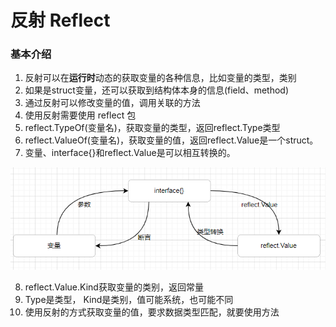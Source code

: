 # 反射 Reflect

### 基本介绍

1. 反射可以在**运行时**动态的获取变量的各种信息，比如变量的类型，类别
2. 如果是struct变量，还可以获取到结构体本身的信息(field、method)
3. 通过反射可以修改变量的值，调用关联的方法
4. 使用反射需要使用 reflect 包
5. reflect.TypeOf(变量名)，获取变量的类型，返回reflect.Type类型
6. reflect.ValueOf(变量名)，获取变量的值，返回reflect.Value是一个struct。
7. 变量、interface{}和reflect.Value是可以相互转换的。

![](../asset/反射类型转换.jpg)

8. reflect.Value.Kind获取变量的类别，返回常量
9. Type是类型， Kind是类别，值可能系统，也可能不同
10. 使用反射的方式获取变量的值，要求数据类型匹配，就要使用方法